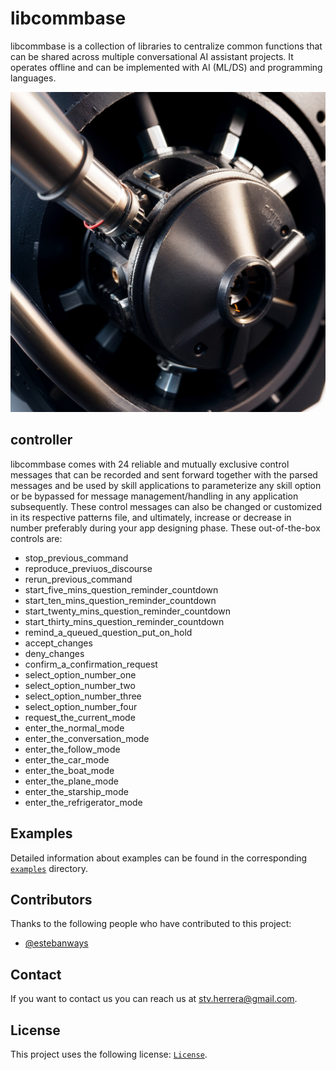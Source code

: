 # libcommbase

libcommbase is a collection of libraries to centralize common functions that can be shared across multiple conversational AI assistant projects. It operates offline and can be implemented with AI (ML/DS) and programming languages.

<img alt="libcommbase" src="libcommbase.jpg?raw=true" width="512" height="512" />

## controller

libcommbase comes with 24 reliable and mutually exclusive control messages that can be recorded and sent forward together with the parsed messages and be used by skill applications to parameterize any skill option or be bypassed for message management/handling in any application subsequently. These control messages can also be changed or customized in its respective patterns file, and ultimately, increase or decrease in number preferably during your app designing phase. These out-of-the-box controls are:

* stop_previous_command
* reproduce_previuos_discourse
* rerun_previous_command
* start_five_mins_question_reminder_countdown
* start_ten_mins_question_reminder_countdown
* start_twenty_mins_question_reminder_countdown
* start_thirty_mins_question_reminder_countdown
* remind_a_queued_question_put_on_hold
* accept_changes
* deny_changes
* confirm_a_confirmation_request
* select_option_number_one
* select_option_number_two
* select_option_number_three
* select_option_number_four
* request_the_current_mode
* enter_the_normal_mode
* enter_the_conversation_mode
* enter_the_follow_mode
* enter_the_car_mode
* enter_the_boat_mode
* enter_the_plane_mode
* enter_the_starship_mode
* enter_the_refrigerator_mode

## Examples

Detailed information about examples can be found in the corresponding [`examples`](./examples) directory.

## Contributors

Thanks to the following people who have contributed to this project:

* [@estebanways](https://github.com/estebanways)

## Contact

If you want to contact us you can reach us at <stv.herrera@gmail.com>.

## License

This project uses the following license: [`License`](./COPYING).
